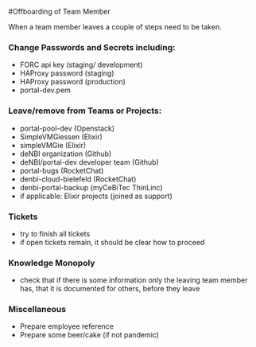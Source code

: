 #Offboarding of Team Member

When a team member leaves a couple of steps need to be taken.

### Change Passwords and Secrets including:
  * FORC api key (staging/ development)
  * HAProxy password (staging)
  * HAProxy password (production)
  * portal-dev.pem
  
### Leave/remove from Teams or Projects:
  * portal-pool-dev (Openstack)
  * SimpleVMGiessen (Elixir)
  * simpleVMGie (Elixir)
  * deNBI organization (Github)
  * deNBI/portal-dev developer team (Github)
  * portal-bugs (RocketChat)
  * denbi-cloud-bielefeld (RocketChat)
  * denbi-portal-backup (myCeBiTec ThinLinc)
  * if applicable: Elixir projects (joined as support)
 
 ### Tickets
 * try to finish all tickets
 * if open tickets remain, it should be clear how to proceed
 
 ### Knowledge Monopoly
 * check that if there is some information only the leaving team member has, that it is documented for others, before they leave
 
 ### Miscellaneous
 * Prepare employee reference
 * Prepare some beer/cake (if not pandemic)
 